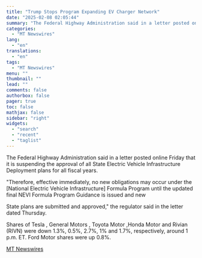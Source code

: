 ```yaml
---
title: "Trump Stops Program Expanding EV Charger Network"
date: "2025-02-08 02:05:44"
summary: "The Federal Highway Administration said in a letter posted online Friday that it is suspending the approval of all State Electric Vehicle Infrastructure Deployment plans for all fiscal years. \"Therefore, effective immediately, no new obligations may occur under the [National Electric Vehicle Infrastructure] Formula Program until the updated final NEVI..."
categories:
  - "MT Newswires"
lang:
  - "en"
translations:
  - "en"
tags:
  - "MT Newswires"
menu: ""
thumbnail: ""
lead: ""
comments: false
authorbox: false
pager: true
toc: false
mathjax: false
sidebar: "right"
widgets:
  - "search"
  - "recent"
  - "taglist"
---
```


The Federal Highway Administration said in a letter posted online Friday that it is suspending the approval of all State Electric Vehicle Infrastructure Deployment plans for all fiscal years.

"Therefore, effective immediately, no new obligations may occur under the [National Electric Vehicle Infrastructure] Formula Program until the updated final NEVI Formula Program Guidance is issued and new

State plans are submitted and approved," the regulator said in the letter dated Thursday.

Shares of Tesla , General Motors , Toyota Motor ,Honda Motor and Rivian (RIVN) were down 1.3%, 0.5%, 2.7%, 1% and 1.7%, respectively, around 1 p.m. ET. Ford Motor shares were up 0.8%.

[MT Newswires](https://www.tradingview.com/news/mtnewswires.com:20250207:A3312917:0/)
